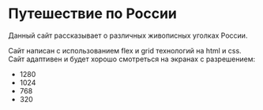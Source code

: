 # Путешествие по России

Данный сайт рассказывает о различных живописных уголках России.

Сайт написан с использованием flex и grid технологий на html и css. Сайт адаптивен и будет хорошо смотреться на экранах с разрешением:

- 1280
- 1024
- 768
- 320
